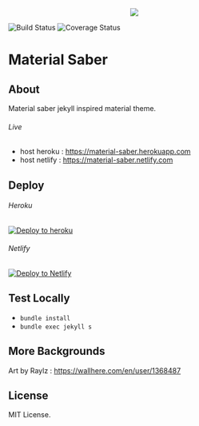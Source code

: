 <center><img src="https://github.com/rokhimin/jekyll-material-saber/blob/master/bg/material-saber.jpg" ></img></center>

![Build Status](https://travis-ci.com/rokhimin//jekyll-darkness.svg?branch=master)
![Coverage Status](https://img.shields.io/badge/coverage-99%25-brightgreen)
# Material Saber
## About
Material saber jekyll inspired material theme.

###### Live
- host heroku : https://material-saber.herokuapp.com
- host netlify : https://material-saber.netlify.com
## Deploy

###### Heroku
[![Deploy to heroku](https://www.herokucdn.com/deploy/button.png)](https://dashboard.heroku.com/new?button-url=https://github.com/rokhimin/jekyll-material-saber&template=https://github.com/rokhimin/jekyll-material-saber)

###### Netlify
 [![Deploy to Netlify](https://www.netlify.com/img/deploy/button.svg)](https://app.netlify.com/start/deploy?repository=https://github.com/rokhimin/jekyll-material-saber)

## Test Locally
- ``bundle install``
- ``bundle exec jekyll s``

## More Backgrounds
Art by Raylz : https://wallhere.com/en/user/1368487


## License
MIT License.
